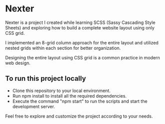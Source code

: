 # Nexter 

Nexter is a project I created while learning SCSS (Sassy Cascading Style Sheets) and exploring how to build a complete website layout using only CSS grid.

I implemented an 8-grid column approach for the entire layout and utilized nested grids within each section for better organization.

Designing the entire layout using CSS grid is a common practice in modern web design.


## To run this project locally

- Clone this repository to your local environment.
- Run npm install to install all the required dependencies.
- Execute the command "npm start" to run the scripts and start the development server.

Feel free to explore and customize the project according to your needs.
